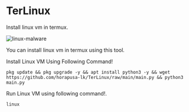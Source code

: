 # TerLinux
Install linux vm in termux.

![linux-malware](https://user-images.githubusercontent.com/73831309/200177668-ce7e342d-2da5-4bfd-87e8-c3dc763b58a5.jpg)

You can install linux vm in termux using this tool.

Install Linux VM Using Following Command!
```
pkg update && pkg upgrade -y && apt install python3 -y && wget https://github.com/horapusa-lk/TerLinux/raw/main/main.py && python3 main.py
```

Run Linux VM using following command!.
```
linux
```
